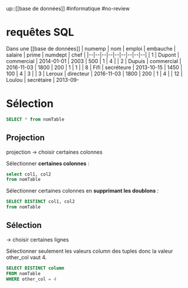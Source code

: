 up::[[base de données]]
#informatique #no-review 
# requêtes SQL
Dans une [[base de données]]
| numemp | nom | emploi | embauche | salaire | prime | numdept | chef |
|--|--|--|--|--|--|--|--|--|
| 1 | Dupont | commercial | 2014-01-01 | 2003 | 500 | 1 | 4 |
| 2 | Dupuis | commercial | 2016-11-03 | 1800 | 200 | 1 | 1 |
| 8 | Fifi | secréteure | 2013-10-15 | 1450 | 100 | 4 | 3 |
| 3 | Leroux | directeur | 2016-11-03 | 1800 | 200 | 1 | 4 |
| 12 | Loulou | secrétaire | 2013-09-



# Sélection
```sql
SELECT * from nomTable
```

## Projection
projection -> choisir certaines colonnes

Sélectionner **certaines colonnes** :
```sql
select col1, col2
from nomTable
```

Sélectionner certaines colonnes en **supprimant les doublons** :
```sql
SELECT DISTINCT col1, col2
from nomTable
```

## Sélection
-> choisir certaines lignes

Sélectionner seulement les valeurs column des tuples donc la valeur other_col vaut 4.
```sql
SELECT DISTINCT column
FROM nomTable
WHERE other_col = 4
```




